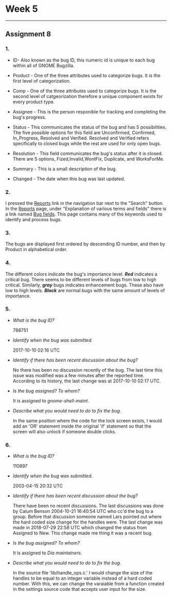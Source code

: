 # Week 5
---
## Assignment 8

### __1.__

* ID- Also known as the bug ID, this numeric id is unique to each bug within all of GNOME Bugzilla.

* Product - One of the three attributes used to categorize bugs. It is the first level of categorization. 

* Comp - One of the three attributes used to categorize bugs. It is the second level of catgeorization therefore a unique component exists for every product type.

* Assignee - This is the person responible for tracking and completing the bug's progress.

* Status - This communicates the status of the bug and has 5 possibilities. The five possible options for this field are Unconfirmed, Confirmed, 
  In_Progress, Resolved and Verified. Resolved and Verified refers specifically to closed bugs while the rest are used for only open bugs. 

* Resolution  - This field communicates the bug's status after it is closed. There are 5 options, Fized,Invalid,WontFix, Duplicate, and
  WorksForMe. 

* Summary - This is a small description of the bug. 
	
* Changed - The date when this bug was last updated.

### __2.__ 
I pressed the [Reports](https://bugzilla.gnome.org/page.cgi?id=reports.html) link in the navigation bar next to the "Search" button. In the [Reports](https://bugzilla.gnome.org/page.cgi?id=reports.html) page, under "Explanation of various terms and fields"
there is a link named [Bug fields](https://bugzilla.gnome.org/page.cgi?id=fields.html). This page contains many of the keywords used to identify and process bugs.

### __3.__ 
The bugs are displayed first ordered by descending ID number, and then by Product in alphabetical order. 

### __4.__ 
The different colors indicate the bug's importance level. _**Red**_ indicates a critical bug. There seems to be different levels of bugs from low to high critical. Similarly, _**gray**_ bugs indicates enhancement bugs. These
also have low to high levels. _**Black**_ are normal bugs with the same amount of levels of importance. 

### __5.__ 

* *What is the bug ID?*

  788751

* *Identify when the bug was submitted.*

	2017-10-10 02:16 UTC

* *Identify if there has been recent discussion about the bug?*

  No there has been no discussion recently of the bug. The last time this issue was modified was a few minutes after the reported time.
  According to its history, the last change was at 2017-10-10 02:17 UTC.

* *Is the bug assigned? To whom?*

   It is assigned to 	*gnome-shell-maint*.

* *Describe what you would need to do to fix the bug.*

  In the same position where the code for the lock screen exists, I would add an 'OR' statement inside the original 'if' statement so that the screen will 
 also unlock if someone double clicks. 
 
 
 ### __6.__ 

* *What is the bug ID?*

  110897

* *Identify when the bug was submitted.*

	2003-04-15 20:32 UTC 

* *Identify if there has been recent discussion about the bug?*
  
  There have been  no recent discussions. The last discussions was done by Calum Benson 2004-10-21 16:40:54 UTC who cc'd  the bug to a group.
  Before that discussion someone named Lars pointed out where the hard coded size change for the handles were.  The last change was made in
  2018-07-29 22:58 UTC which changed the status from Assigned to New. This change made me thing it was a recent bug. 

* *Is the bug assigned? To whom?*

   It is assigned to 	*Dia maintainers*.

* *Describe what you would need to do to fix the bug.*

  In the source file 'lib/handle_ops.c.' I would change the size of the handles to be equal to an integer variable instead of a hard coded number.
With this, we can change the varaiable from a function created in the settings source code that accepts user input for the size. 
